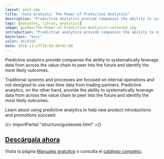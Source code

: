 ```yaml
---
layout: post.amp
title: "Guía Gratuita: The Power of Predictive Analytics"
description: "Predictive analytics provide companies the ability to systematically leverage data from across the value chain to peer into the future and identify the most likely outcomes."
tags: [manuales, libros, analytics]
image: guides/The-Power-of-Predictive-Analytics-centered.jpg
introduction: "Predictive analytics provide companies the ability to systematically leverage data from across the value chain to peer into the future and identify the most likely outcomes."
mainclass: "misc"
color: #61B38D
date: 2016-11-27T10:54:40+01:00
---
```



<figure>
   <amp-img on="tap:lightbox1" role="button" tabindex="0" layout="responsive" src="/assets/img/guides/The-Power-of-Predictive-Analytics-centered.jpg" alt="{{ title }}" title="{{ title }}" width="800" height="420">
   </amp-img>
</figure>

Predictive analytics provide companies the ability to systematically leverage data from across the value chain to peer into the future and identify the most likely outcomes.

Traditional systems and processes are focused on internal operations and not designed to use real-time data from trading partners. Predictive analytics, on the other hand, provide the ability to systematically leverage data from across the value chain to peer into the future and identify the most likely outcomes.

Learn about using predictive analytics to help new product introductions and promotions succeed.

{{< importPartial "structure/guidenote.html" >}}

<div class="button-post">
  <h2><a href="http://bashyc-blogspot.tradepub.com/c/pubRD.mpl?sr=oc&_t=oc:&qf=w_eope20" target="_blank">Descárgala ahora</a></h2>
</div>

Visita la página [Manuales gratuitos][1] o consulta el [catálogo completo][2].

<!--more-->

[1]: https://elbauldelprogramador.com/manuales-gratuitos/
[2]: http://elbauldelprogramador.tradepub.com/category/information-technology/1207/ "Catálogo completo de Guías gratuítas "
